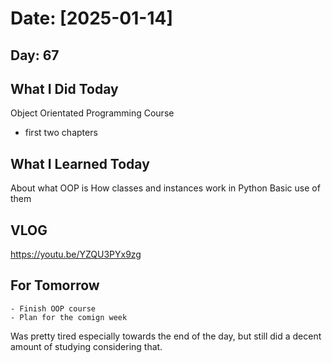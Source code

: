 # Date: [2025-01-14]

## Day: 67
## What I Did Today
Object Orientated Programming Course
* first two chapters

## What I Learned Today
About what OOP is 
How classes and instances work in Python
Basic use of them

## VLOG
https://youtu.be/YZQU3PYx9zg

## For Tomorrow
    - Finish OOP course 
    - Plan for the comign week

Was pretty tired especially towards the end of the day, but still did a decent amount of studying considering that. 
